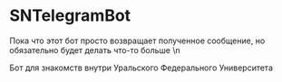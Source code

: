 # SNTelegramBot
Пока что этот бот просто возвращает полученное сообщение, но обязательно будет делать что-то больше \n

Бот для знакомств внутри Уральского Федерального Университета
